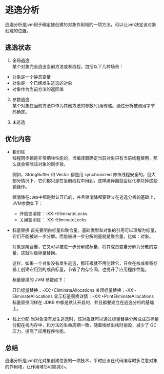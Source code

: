 # 逃逸分析
逃逸分析是jvm用于确定被创建的对象作用域的一项方法，可以让jvm决定该对象创建的位置。

## 逃逸状态
1. 全局逃逸  
  某个对象完全逃出当前方法或者线程，包括以下几种场景：
  - 对象是一个静态变量
  - 对象是一个已经发生逃逸的对象
  - 对象作为当前方法的返回值

2. 参数逃逸  
  某个对象在当前方法中作为其他方法的参数/引用传递。通过分析被调用字节码确定。
  
3. 未逃逸

## 优化内容
- 锁消除  
  线程同步锁是非常牺牲性能的，当编译器确定当前对象只有当前线程使用，那么就会移除该对象的同步锁。  
  
  例如，StringBuffer 和 Vector 都是用 synchronized 修饰线程安全的，但大部分情况下，它们都只是在当前线程中用到，这样编译器就会优化移除掉这些锁操作。  
  
  锁消除在`JDK8`中都是默认开启的，并且锁消除都要建立在逃逸分析的基础上，JVM参数如下：
    - 开启锁消除：-XX:+EliminateLocks
    - 关闭锁消除：-XX:-EliminateLocks
     
- 标量替换
  首先要明白标量和聚合量，基础类型和对象的引用可以理解为标量，它们不能被进一步分解。而能被进一步分解的量就是聚合量，比如：对象。
  
  对象是聚合量，它又可以被进一步分解成标量，将其成员变量分解为分散的变量，这就叫做标量替换。
  
  这样，如果一个对象没有发生逃逸，那压根就不用创建它，只会在栈或者寄存器上创建它用到的成员标量，节省了内存空间，也提升了应用程序性能。
  
  标量替换的 JVM 参数如下：
  
  开启标量替换：-XX:+EliminateAllocations
  关闭标量替换：-XX:-EliminateAllocations
  显示标量替换详情：-XX:+PrintEliminateAllocations
  标量替换同样在 JDK8 中都是默认开启的，并且都要建立在逃逸分析的基础上。

- 栈上分配
  当对象没有发生逃逸时，该对象就可以通过标量替换分解成成员标量分配在栈内存中，和方法的生命周期一致，随着栈帧出栈时销毁，减少了 GC 压力，提高了应用程序性能。
  
## 总结
逃逸分析是jvm优化对象创建位置的一项技术，平时应该在代码编写时多注意对象的作用域，让作用域尽可能减小。